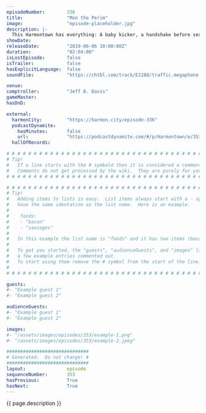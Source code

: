 ```yaml
---
episodeNumber:        336
title:                "Mon the Perim"
image:                "episode-placeholder.jpg"
description: |-
  This Harmontown has everything: A baby kicker, a handshake before sex, Squeezy Steve Levy, and one hundred pounds of beef jerky. Featuring Dan Harmon, Jeff Bryan Davis, Spencer Crittenden and Steve Levy.
showDate:             
releaseDate:          "2019-06-06 10:00:00Z"
duration:             "02:04:00"
isLostEpisode:        false
isTrailer:            false
hasExplicitLanguage:  false
soundFile:            "https://chtbl.com/track/E2288/traffic.megaphone.fm/STA7247245993.mp3?updated=1596677055"

venue:                
comptroller:          "Jeff B. Davis"
gameMaster:           
hasDnD:               

external:
  harmonCity:         "https://harmon.city/episode-336"
  podcastDynamite:
    hasMinutes:       false
    url:              "https://podcastdynamite.com/#/p/Harmontown/e/353/336"
  hallOfRecords:      

# # # # # # # # # # # # # # # # # # # # # # # # # # # # # # # # # # # # # # # # # # # # #
# Tip!
#   If a line starts with the # symbold then it is considered a comment.
#   Comments do not get processed by the wiki.  They are purely for your information.
# # # # # # # # # # # # # # # # # # # # # # # # # # # # # # # # # # # # # # # # # # # # #

# # # # # # # # # # # # # # # # # # # # # # # # # # # # # # # # # # # # # # # # # # # # #
# Tip!
#   Adding items to lists is easy.  List items always start with a - symbol and have
#   have the same identation as the list name.  Here is an example.
#
#    foods:
#    - "bacon"
#    - "sausages"
#
#   In this example the list name is "foods" and it has two items (bacon, and sausages).
#
#   To get you started, the "guests", "audienceGuests", and "images" lists below have
#   a few example entries commented out.
#   To start using them remove the # symbol from the start of the line.
#
# # # # # # # # # # # # # # # # # # # # # # # # # # # # # # # # # # # # # # # # # # # # #

guests:
#- "Example guest 1"
#- "Example guest 2"

audienceGuests:
#- "Example guest 1"
#- "Example guest 2"

images:
#- "/assets/images/episodes/353/example-1.png"
#- "/assets/images/episodes/353/example-2.jpeg"

##############################
# Generated.  Do not change! #
##############################
layout:               episode
sequenceNumber:       353
hasPrevious:          True
hasNext:              True
---
```


<!-- The episode description will be rendered here -->
{{ page.description }}

<!-- Add your content BELOW here -->
<!-- vvvvvvvvvvvvvvvvvvvvvvvvvvv -->




<!-- ^^^^^^^^^^^^^^^^^^^^^^^^^^^ -->
<!-- Add your content ABOVE here -->

<!-- The episode gallery will be rendered here -->